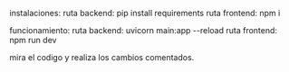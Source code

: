 instalaciones:
ruta backend: pip install requirements
ruta frontend: npm i

funcionamiento:
ruta backend: uvicorn main:app --reload
ruta frontend: npm run dev

mira el codigo y realiza los cambios comentados.
